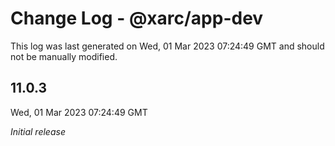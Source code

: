 # Change Log - @xarc/app-dev

This log was last generated on Wed, 01 Mar 2023 07:24:49 GMT and should not be manually modified.

## 11.0.3
Wed, 01 Mar 2023 07:24:49 GMT

_Initial release_

